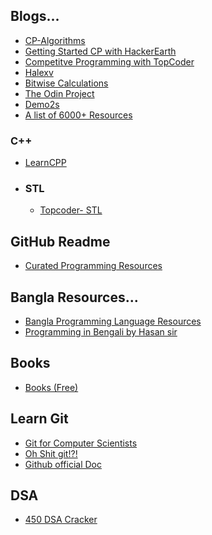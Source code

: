 
## Blogs...
 - <a href="https://cp-algorithms.com/index.html"> CP-Algorithms </a>
 - <a href="https://www.hackerearth.com/getstarted-competitive-programming/"> Getting Started CP with HackerEarth </a>
 - <a href="https://www.topcoder.com/thrive/tracks?track=Competitive%20Programming" target="_blank"> Competitve Programming with TopCoder </a>
 - <a href="https://halexv.blogspot.com/2015/10/competitive-programming-resources.html" target="_blank">Halexv</a>
 - <a href="https://graphics.stanford.edu/~seander/bithacks.html#CopyIntegerSign" target="_blank"> Bitwise Calculations </a>
 - <a href="https://www.theodinproject.com/"> The Odin Project </a>
 - <a href="https://www.demo2s.com/"> Demo2s </a>
 - <a href="https://resorcery.pages.dev/"> A list of 6000+ Resources </a>
 
 ### C++
 - <a href="https://www.learncpp.com/" > LearnCPP </a>

 - ### STL
   - <a href="https://www.topcoder.com/thrive/articles/Power%20up%20C++%20with%20the%20Standard%20Template%20Library%20Part%20One" target="_blank"> Topcoder- STL </a>
## GitHub Readme
 -  <a href="https://github.com/Michael0x2a/curated-programming-resources"> Curated Programming Resources</a>


## Bangla Resources...
 - <a href="https://github.com/me-shaon/bangla-programming-resources" target="_blank"> Bangla Programming Language Resources </a>
 - <a href="https://github.com/hasancse91/Programming-Problem-In-Bengali" target="_blank"> Programming in Bengali by Hasan sir </a>


## Books
 - <a href="https://github.com/Zannatul-Naim/CP-Recources/tree/main/Books" > Books (Free) </a>

## Learn Git
 - <a href="https://eagain.net/articles/git-for-computer-scientists/">Git for Computer Scientists</a>
 - <a href="https://ohshitgit.com/"> Oh Shit git!?! </a>
 - <a href="https://docs.github.com/en/get-started"> Github official Doc </a>


## DSA
 - <a href="https://450dsa.com/" target="_blank"> 450 DSA Cracker </a>
